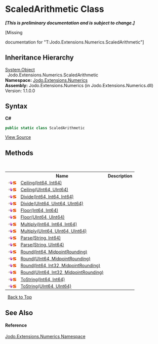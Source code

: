 # ScaledArithmetic Class
 _**\[This is preliminary documentation and is subject to change.\]**_

\[Missing <summary> documentation for "T:Jodo.Extensions.Numerics.ScaledArithmetic"\]


## Inheritance Hierarchy
<a href="https://docs.microsoft.com/dotnet/api/system.object" target="_blank" rel="noopener noreferrer">System.Object</a><br />&nbsp;&nbsp;Jodo.Extensions.Numerics.ScaledArithmetic<br />
**Namespace:**&nbsp;<a href="N_Jodo_Extensions_Numerics">Jodo.Extensions.Numerics</a><br />**Assembly:**&nbsp;Jodo.Extensions.Numerics (in Jodo.Extensions.Numerics.dll) Version: 1.1.0.0

## Syntax

**C#**<br />
``` C#
public static class ScaledArithmetic
```

<a href="https://github.com/JosephJShort/Jodo.Extensions/blob/main/src/Jodo.Extensions.Numerics/ScaledArithmetic.cs" rel="noopener noreferrer" title="View the source code">View Source</a><br />

## Methods
&nbsp;<table><tr><th></th><th>Name</th><th>Description</th></tr><tr><td>![Public method](media/pubmethod.gif "Public method")![Static member](media/static.gif "Static member")</td><td><a href="M_Jodo_Extensions_Numerics_ScaledArithmetic_Ceiling">Ceiling(Int64, Int64)</a></td><td /></tr><tr><td>![Public method](media/pubmethod.gif "Public method")![Static member](media/static.gif "Static member")</td><td><a href="M_Jodo_Extensions_Numerics_ScaledArithmetic_Ceiling_1">Ceiling(UInt64, UInt64)</a></td><td /></tr><tr><td>![Public method](media/pubmethod.gif "Public method")![Static member](media/static.gif "Static member")</td><td><a href="M_Jodo_Extensions_Numerics_ScaledArithmetic_Divide">Divide(Int64, Int64, Int64)</a></td><td /></tr><tr><td>![Public method](media/pubmethod.gif "Public method")![Static member](media/static.gif "Static member")</td><td><a href="M_Jodo_Extensions_Numerics_ScaledArithmetic_Divide_1">Divide(UInt64, UInt64, UInt64)</a></td><td /></tr><tr><td>![Public method](media/pubmethod.gif "Public method")![Static member](media/static.gif "Static member")</td><td><a href="M_Jodo_Extensions_Numerics_ScaledArithmetic_Floor">Floor(Int64, Int64)</a></td><td /></tr><tr><td>![Public method](media/pubmethod.gif "Public method")![Static member](media/static.gif "Static member")</td><td><a href="M_Jodo_Extensions_Numerics_ScaledArithmetic_Floor_1">Floor(UInt64, UInt64)</a></td><td /></tr><tr><td>![Public method](media/pubmethod.gif "Public method")![Static member](media/static.gif "Static member")</td><td><a href="M_Jodo_Extensions_Numerics_ScaledArithmetic_Multiply">Multiply(Int64, Int64, Int64)</a></td><td /></tr><tr><td>![Public method](media/pubmethod.gif "Public method")![Static member](media/static.gif "Static member")</td><td><a href="M_Jodo_Extensions_Numerics_ScaledArithmetic_Multiply_1">Multiply(UInt64, UInt64, UInt64)</a></td><td /></tr><tr><td>![Public method](media/pubmethod.gif "Public method")![Static member](media/static.gif "Static member")</td><td><a href="M_Jodo_Extensions_Numerics_ScaledArithmetic_Parse">Parse(String, Int64)</a></td><td /></tr><tr><td>![Public method](media/pubmethod.gif "Public method")![Static member](media/static.gif "Static member")</td><td><a href="M_Jodo_Extensions_Numerics_ScaledArithmetic_Parse_1">Parse(String, UInt64)</a></td><td /></tr><tr><td>![Public method](media/pubmethod.gif "Public method")![Static member](media/static.gif "Static member")</td><td><a href="M_Jodo_Extensions_Numerics_ScaledArithmetic_Round_1">Round(Int64, MidpointRounding)</a></td><td /></tr><tr><td>![Public method](media/pubmethod.gif "Public method")![Static member](media/static.gif "Static member")</td><td><a href="M_Jodo_Extensions_Numerics_ScaledArithmetic_Round_3">Round(UInt64, MidpointRounding)</a></td><td /></tr><tr><td>![Public method](media/pubmethod.gif "Public method")![Static member](media/static.gif "Static member")</td><td><a href="M_Jodo_Extensions_Numerics_ScaledArithmetic_Round">Round(Int64, Int32, MidpointRounding)</a></td><td /></tr><tr><td>![Public method](media/pubmethod.gif "Public method")![Static member](media/static.gif "Static member")</td><td><a href="M_Jodo_Extensions_Numerics_ScaledArithmetic_Round_2">Round(UInt64, Int32, MidpointRounding)</a></td><td /></tr><tr><td>![Public method](media/pubmethod.gif "Public method")![Static member](media/static.gif "Static member")</td><td><a href="M_Jodo_Extensions_Numerics_ScaledArithmetic_ToString">ToString(Int64, Int64)</a></td><td /></tr><tr><td>![Public method](media/pubmethod.gif "Public method")![Static member](media/static.gif "Static member")</td><td><a href="M_Jodo_Extensions_Numerics_ScaledArithmetic_ToString_1">ToString(UInt64, UInt64)</a></td><td /></tr></table>&nbsp;
<a href="#scaledarithmetic-class">Back to Top</a>

## See Also


#### Reference
<a href="N_Jodo_Extensions_Numerics">Jodo.Extensions.Numerics Namespace</a><br />